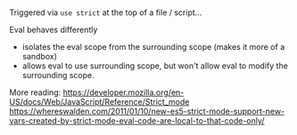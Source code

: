 #

Triggered via `use strict` at the top of a file / script...

Eval behaves differently
- isolates the eval scope from the surrounding scope (makes it more of a sandbox)
- allows eval to use surrounding scope, but won't allow eval to modify the
surrounding scope.

More reading:
https://developer.mozilla.org/en-US/docs/Web/JavaScript/Reference/Strict_mode
https://whereswalden.com/2011/01/10/new-es5-strict-mode-support-new-vars-created-by-strict-mode-eval-code-are-local-to-that-code-only/
